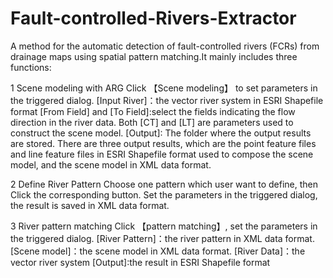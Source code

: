 # Fault-controlled-Rivers-Extractor
A  method for the automatic detection of fault-controlled rivers (FCRs) from drainage maps using spatial pattern matching.It mainly includes three functions:

1 Scene modeling with ARG
Click 【Scene modeling】 to set parameters in the triggered dialog.
[Input River]：the vector river system in ESRI Shapefile format
[From Field] and [To Field]:select the fields indicating the flow direction in the river data.
Both [CT] and [LT] are parameters used to construct the scene model.
[Output]: The folder where the output results are stored. There are three output results, which are the point feature files and line feature files in ESRI Shapefile format used to compose the scene model, and the scene model in XML data format.

2 Define River Pattern
Choose one pattern which user want to define, then Click the corresponding button. Set the parameters in the triggered dialog, the result is saved in XML data format.

3 River pattern matching
Click 【pattern matching】, set the parameters in the triggered dialog.
[River Pattern]：the river pattern in XML data format.
[Scene model]：the scene model in XML data format.
[River Data]：the vector river system
[Output]:the result in ESRI Shapefile format
